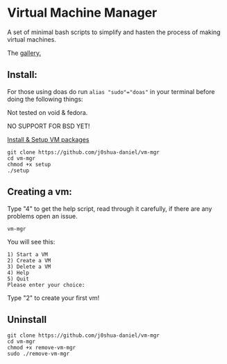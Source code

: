 # Virtual Machine Manager
A set of minimal bash scripts to simplify and hasten the process of making virtual machines. 

The [gallery.](https://github.com/j0shua-daniel/vm-mgr/blob/main/gallery.md)

## Install:

For those using doas do run `alias "sudo"="doas"` in your terminal before doing the following things: 

Not tested on void & fedora. 

NO SUPPORT FOR BSD YET!

[Install & Setup VM packages](https://github.com/j0shua-daniel/vm-mgr/blob/main/INSTALL.md)


```
git clone https://github.com/j0shua-daniel/vm-mgr
cd vm-mgr
chmod +x setup
./setup
```

## Creating a vm:
Type "4" to get the help script, read through it carefully, if there are any problems open an issue.

```
vm-mgr
```
You will see this: 
```
1) Start a VM
2) Create a VM
3) Delete a VM
4) Help
5) Quit
Please enter your choice:
```
Type "2" to create your first vm!
## Uninstall
```
git clone https://github.com/j0shua-daniel/vm-mgr
cd vm-mgr
chmod +x remove-vm-mgr
sudo ./remove-vm-mgr
```
